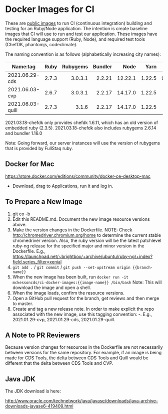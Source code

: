 Docker Images for CI
====================

These are [public images](https://hub.docker.com/r/mckessoncds/ci-docker-images) to run CI (continuous integration) building and testing for an Ruby/Node application. The intention is create baseline images that CI will use to run and test our application. These images have the required language support (Ruby, Node), and required test tools (ChefDK, phantomjs, codeclimate).

The naming convention is as follows (alphabetically increasing city names):

| Name:tag          | Ruby  | Rubygems | Bundler |  Node   |  Yarn  | chromedriver  |
|-------------------|------:|---------:|--------:|--------:|-------:|--------------:|
| 2021.06.29-cds    | 2.7.3 |  3.0.3.1 |  2.2.21 | 12.22.1 | 1.22.5 |  91.0.4472.101 |
| 2021.06.03-cvp    | 2.6.7 |  3.0.3.1 |  2.2.17 | 14.17.0 | 1.22.5 |  91.0.4472.19 |
| 2021.06.03-quill  | 2.7.3 |  3.1.6   |  2.2.17 | 14.17.0 | 1.22.5 |  91.0.4472.19 |


2021.03.18-chefdk only provides chefdk 1.6.11, which has an old version of embedded ruby (2.3.5).
2021.03.18-chefdk also includes rubygems 2.6.14 and bundler 1.16.0

Note:  Going forward, our server instances will use the version of rubygems that is provided by FullStaq ruby.


Docker for Mac
--------------

https://store.docker.com/editions/community/docker-ce-desktop-mac

- Download, drag to Applications, run it and log in.


To Prepare a New Image
----------------------

1. git co -b <jira ticket reference for target repo>
2. Edit this README.md. Document the new image resource versions above.
3. Make the version changes in the Dockerfile.  NOTE: Check http://chromedriver.chromium.org/home to determine the current stable chromedriver version.  Also, the ruby version will be the latest patchlevel ruby-ng release for the specified major and minor version in the Dockerfile. E.g., https://launchpad.net/~brightbox/+archive/ubuntu/ruby-ng/+index?field.series_filter=xenial
4. `git add .` / `git commit` / `git push --set-upstream origin {{branch-name}}`
5. When the new image has been built, run `docker run -it mckessoncds/ci-docker-images:{{image-name}} /bin/bash`
   Note: This will download the image and open a shell.
6. When the image loads, confirm the resource versions.
7. Open a GitHub pull request for the branch, get reviews and then merge to master.
8. Create and tag a new release note. In order to make explicit the repo associated with the new image, use this tagging convention:  <date>-<repo abbreviation>. E.g., 2021.01.29-cvp, 2021.01.29-cds, 2021.01.29-quill.


A Note to PR Reviewers
----------------------

Because version changes for resources in the Dockerfile are not necessarily between versions for the same repository.  For example, if an image is being made for CDS Tools, the delta between CDS Tools and Quill would be different that the delta between CDS Tools and CVP.


Java JDK
--------

The JDK download is here:

http://www.oracle.com/technetwork/java/javase/downloads/java-archive-downloads-javase6-419409.html
